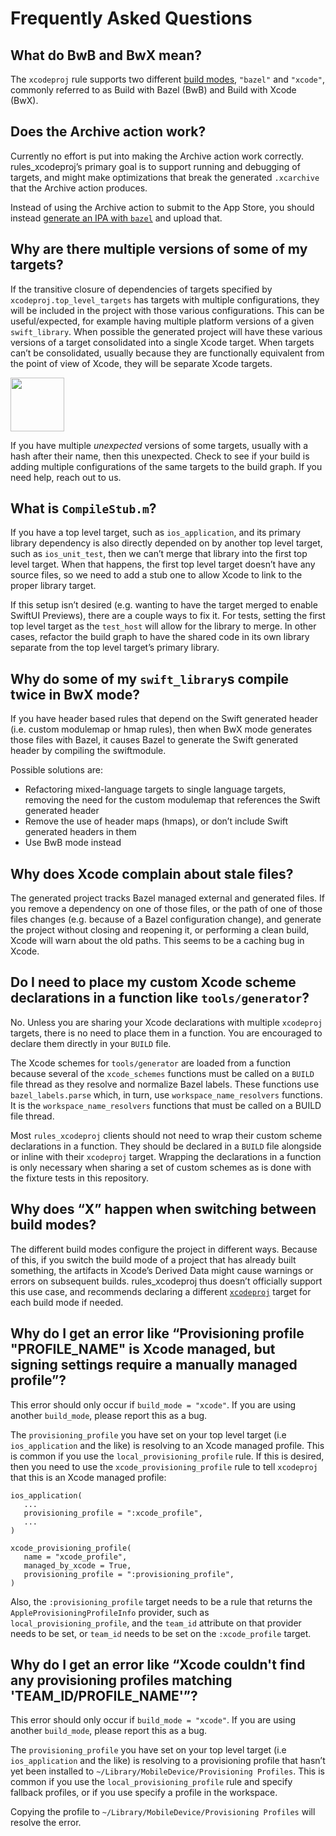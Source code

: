 # Frequently Asked Questions

## What do BwB and BwX mean?

The `xcodeproj` rule supports two different
[build modes](bazel.md#xcodeproj-build_mode), `"bazel"` and `"xcode"`, commonly
referred to as Build with Bazel (BwB) and Build with Xcode (BwX).

## Does the Archive action work?

Currently no effort is put into making the Archive action work correctly.
rules_xcodeproj’s primary goal is to support running and debugging of
targets, and might make optimizations that break the generated `.xcarchive` that
the Archive action produces.

Instead of using the Archive action to submit to the App Store, you should
instead [generate an IPA with
`bazel`](https://github.com/bazelbuild/rules_apple/blob/master/doc/tutorials/ios-app.md#find-the-build-outputs)
and upload that.

## Why are there multiple versions of some of my targets?

If the transitive closure of dependencies of targets specified by
`xcodeproj.top_level_targets` has targets with multiple configurations, they
will be included in the project with those various configurations. This can be
useful/expected, for example having multiple platform versions of a given
`swift_library`. When possible the generated project will have these various
versions of a target consolidated into a single Xcode target. When targets can’t
be consolidated, usually because they are functionally equivalent from the point
of view of Xcode, they will be separate Xcode targets.

<img src="https://user-images.githubusercontent.com/158658/189945581-6cf0908b-e8a3-4e97-9440-93f42b5e2767.png" height="86">

If you have multiple _unexpected_ versions of some targets, usually with a
hash after their name, then this unexpected. Check to see if your build is
adding multiple configurations of the same targets to the build graph. If you
need help, reach out to us.

## What is `CompileStub.m`?

If you have a top level target, such as `ios_application`, and its primary
library dependency is also directly depended on by another top level target,
such as `ios_unit_test`, then we can’t merge that library into the first top
level target. When that happens, the first top level target doesn’t have any
source files, so we need to add a stub one to allow Xcode to link to the proper
library target.

If this setup isn’t desired (e.g. wanting to have the target merged to enable
SwiftUI Previews), there are a couple ways to fix it. For tests, setting the
first top level target as the `test_host` will allow for the library to merge.
In other cases, refactor the build graph to have the shared code in its own
library separate from the top level target’s primary library.

## Why do some of my `swift_library`s compile twice in BwX mode?

If you have header based rules that depend on the Swift generated header (i.e.
custom modulemap or hmap rules), then when BwX mode generates those files with
Bazel, it causes Bazel to generate the Swift generated header by compiling the
swiftmodule.

Possible solutions are:

- Refactoring mixed-language targets to single language targets, removing the
  need for the custom modulemap that references the Swift generated header
- Remove the use of header maps (hmaps), or don’t include Swift generated
  headers in them
- Use BwB mode instead

## Why does Xcode complain about stale files?

The generated project tracks Bazel managed external and generated files. If you
remove a dependency on one of those files, or the path of one of those files
changes (e.g. because of a Bazel configuration change), and generate the project
without closing and reopening it, or performing a clean build, Xcode will warn
about the old paths. This seems to be a caching bug in Xcode.

## Do I need to place my custom Xcode scheme declarations in a function like `tools/generator`?

No. Unless you are sharing your Xcode declarations with multiple `xcodeproj`
targets, there is no need to place them in a function. You are encouraged to
declare them directly in your `BUILD` file.

The Xcode schemes for `tools/generator` are loaded from a function because
several of the `xcode_schemes` functions must be called on a `BUILD` file
thread as they resolve and normalize Bazel labels. These functions use
`bazel_labels.parse` which, in turn, use `workspace_name_resolvers`
functions. It is the `workspace_name_resolvers` functions that must be called
on a BUILD file thread.

Most `rules_xcodeproj` clients should not need to wrap their custom scheme
declarations in a function. They should be declared in a `BUILD` file alongside
or inline with their `xcodeproj` target. Wrapping the declarations in a function
is only necessary when sharing a set of custom schemes as is done with the
fixture tests in this repository.

## Why does “X” happen when switching between build modes?

The different build modes configure the project in different ways. Because of
this, if you switch the build mode of a project that has already built
something, the artifacts in Xcode’s Derived Data might cause warnings or errors
on subsequent builds. rules_xcodeproj thus doesn’t officially support this use
case, and recommends declaring a different [`xcodeproj`](bazel.md#xcodeproj)
target for each build mode if needed.

## Why do I get an error like “Provisioning profile "PROFILE_NAME" is Xcode managed, but signing settings require a manually managed profile”?

This error should only occur if `build_mode = "xcode"`. If you are using another
`build_mode`, please report this as a bug.

The `provisioning_profile` you have set on your top level target (i.e
`ios_application` and the like) is resolving to an Xcode managed profile. This
is common if you use the `local_provisioning_profile` rule. If this is desired,
then you need to use the `xcode_provisioning_profile` rule to tell `xcodeproj`
that this is an Xcode managed profile:

```starlark
ios_application(
   ...
   provisioning_profile = ":xcode_profile",
   ...
)

xcode_provisioning_profile(
   name = "xcode_profile",
   managed_by_xcode = True,
   provisioning_profile = ":provisioning_profile",
)
```

Also, the `:provisioning_profile` target needs to be a rule that returns the
`AppleProvisioningProfileInfo` provider, such as `local_provisioning_profile`,
and the `team_id` attribute on that provider needs to be set, or `team_id` needs
to be set on the `:xcode_profile` target.

## Why do I get an error like “Xcode couldn't find any provisioning profiles matching 'TEAM_ID/PROFILE_NAME'”?

This error should only occur if `build_mode = "xcode"`. If you are using another
`build_mode`, please report this as a bug.

The `provisioning_profile` you have set on your top level target (i.e
`ios_application` and the like) is resolving to a provisioning profile that
hasn’t yet been installed to `~/Library/MobileDevice/Provisioning Profiles`.
This is common if you use the `local_provisioning_profile` rule and specify
fallback profiles, or if you use specify a profile in the workspace.

Copying the profile to `~/Library/MobileDevice/Provisioning Profiles` will
resolve the error.
